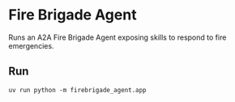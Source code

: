 # Fire Brigade Agent

Runs an A2A Fire Brigade Agent exposing skills to respond to fire emergencies.

## Run

```
uv run python -m firebrigade_agent.app
```
